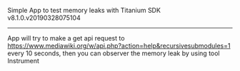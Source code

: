 Simple App to test memory leaks with Titanium SDK v8.1.0.v20190328075104

----------------------------------
App will try to make a get api request to https://www.mediawiki.org/w/api.php?action=help&recursivesubmodules=1 every 10 seconds, then you can observer the memory leak by using tool Instrument
